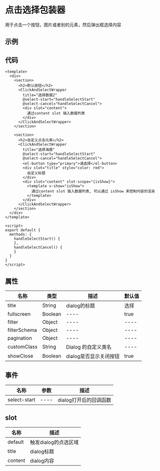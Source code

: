 # 点击选择包装器  
用于点击一个按钮，图片或者别的元素，然后弹出框选择内容  

## 示例  
<Demo>
  <ClickAndSelectWrapperDemo />
</Demo>

## 代码  
```vue
<template>
  <div>
    <section>
      <h2>默认按钮</h2>
      <ClickAndSelectWrapper 
        title="选择数据2" 
        @select-start="handleSelectStart" 
        @select-cancel="handleSelectCancel">
        <div slot="content">
          通过content slot 插入数据列表
        </div>
      </ClickAndSelectWrapper>
    </section>

    <section>
      <h2>自定义点击元素</h2>
      <ClickAndSelectWrapper 
        title="选择海报" 
        @select-start="handleSelectStart" 
        @select-cancel="handleSelectCancel">
        <el-button type="primary">请选择</el-button>
        <div slot="title" style="color: red">
          自定义标题
        </div>
        <div slot="content" slot-scope="{isShow}">
          <template v-show="isShow">
            通过content slot 插入数据列表, 可以通过 isShow 来控制内容的渲染
          </template>
        </div>
      </ClickAndSelectWrapper>
    </section>
  </div>
</template>

<script>
export default {
  methods: {
    handleSelectStart() {
    },
    handleSelectCancel() {
    }
  }
}
</script>
```

## 属性  
| 名称 | 类型 | 描述 | 默认值 |
| ---- | ---- | ---- | ---- |
| title | String | dialog的标题 | 选择 |
| fullscreen | Boolean | ---- | true |
| filter | Object | ---- | ---- |
| filterSchema | Object | ---- | ---- |
| pagination | Object | ---- | ---- |
| customClass | String | Dialog 的自定义类名 | ---- |
| showClose | Boolean | dialog是否显示关闭按钮 | true |

## 事件  
| 名称 | 参数 | 描述 |  
| ---- | ---- | ---- |
| select-start | ---- | dialog打开后的回调函数 |  

## slot
| 名称 | 描述 |
| ---- | ---- | 
| default | 触发dialog的点选区域 |
| title | dialog标题 |
| content | dialog内容 |
<Comment />